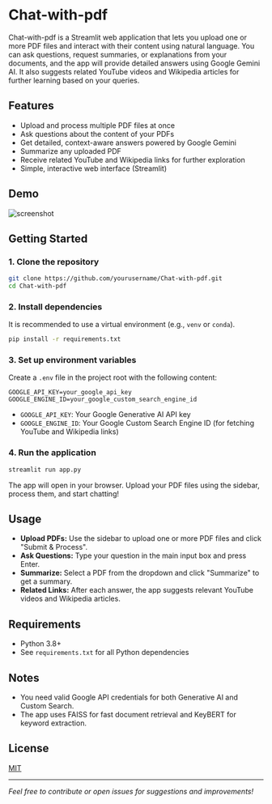 # Chat-with-pdf

Chat-with-pdf is a Streamlit web application that lets you upload one or more PDF files and interact with their content using natural language. You can ask questions, request summaries, or explanations from your documents, and the app will provide detailed answers using Google Gemini AI. It also suggests related YouTube videos and Wikipedia articles for further learning based on your queries.

## Features
- Upload and process multiple PDF files at once
- Ask questions about the content of your PDFs
- Get detailed, context-aware answers powered by Google Gemini
- Summarize any uploaded PDF
- Receive related YouTube and Wikipedia links for further exploration
- Simple, interactive web interface (Streamlit)

## Demo
![screenshot](demo_screenshot.png) <!-- Add a screenshot if available -->

## Getting Started

### 1. Clone the repository
```bash
git clone https://github.com/yourusername/Chat-with-pdf.git
cd Chat-with-pdf
```

### 2. Install dependencies
It is recommended to use a virtual environment (e.g., `venv` or `conda`).

```bash
pip install -r requirements.txt
```

### 3. Set up environment variables
Create a `.env` file in the project root with the following content:

```
GOOGLE_API_KEY=your_google_api_key
GOOGLE_ENGINE_ID=your_google_custom_search_engine_id
```
- `GOOGLE_API_KEY`: Your Google Generative AI API key
- `GOOGLE_ENGINE_ID`: Your Google Custom Search Engine ID (for fetching YouTube and Wikipedia links)

### 4. Run the application
```bash
streamlit run app.py
```

The app will open in your browser. Upload your PDF files using the sidebar, process them, and start chatting!

## Usage
- **Upload PDFs:** Use the sidebar to upload one or more PDF files and click "Submit & Process".
- **Ask Questions:** Type your question in the main input box and press Enter.
- **Summarize:** Select a PDF from the dropdown and click "Summarize" to get a summary.
- **Related Links:** After each answer, the app suggests relevant YouTube videos and Wikipedia articles.

## Requirements
- Python 3.8+
- See `requirements.txt` for all Python dependencies

## Notes
- You need valid Google API credentials for both Generative AI and Custom Search.
- The app uses FAISS for fast document retrieval and KeyBERT for keyword extraction.

## License
[MIT](LICENSE)

---

*Feel free to contribute or open issues for suggestions and improvements!*
